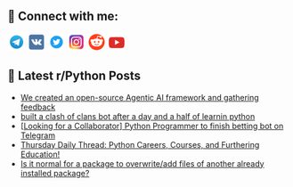 ## 🔎 Connect with me:
[<img src="https://github.com/bullbesh/bullbesh/blob/main/images/Telegram.png" width="32" height="32" />](https://t.me/bullbesh)
[<img src="https://github.com/bullbesh/bullbesh/blob/main/images/VK.png" width="32" height="32" />](https://vk.com/bullbesh)
[<img src="https://github.com/bullbesh/bullbesh/blob/main/images/Twitter.png" width="32" height="32" />](https://twitter.com/bullbesh1)
[<img src="https://github.com/bullbesh/bullbesh/blob/main/images/Instagram.png" width="32" height="32" />](https://www.instagram.com/bullbesh)
[<img src="https://github.com/bullbesh/bullbesh/blob/main/images/Reddit.png" width="32" height="32" />](https://www.reddit.com/user/bullbesh)
[<img src="https://github.com/bullbesh/bullbesh/blob/main/images/YouTube.png" width="32" height="32" />](https://www.youtube.com/channel/UCtfjRs6uzgq5mfm8S06WTcg)

## 📕 Latest r/Python Posts
<!-- BLOG-POST-LIST:START -->
- [We created an open-source Agentic AI framework and gathering feedback](https://www.reddit.com/r/Python/comments/1n22kbc/we_created_an_opensource_agentic_ai_framework_and/)
- [built a clash of clans bot after a day and a half of learnin python](https://www.reddit.com/r/Python/comments/1n21i61/built_a_clash_of_clans_bot_after_a_day_and_a_half/)
- [[Looking for a Collaborator] Python Programmer to finish betting bot on Telegram](https://www.reddit.com/r/Python/comments/1n1xjmq/looking_for_a_collaborator_python_programmer_to/)
- [Thursday Daily Thread: Python Careers, Courses, and Furthering Education!](https://www.reddit.com/r/Python/comments/1n1xczy/thursday_daily_thread_python_careers_courses_and/)
- [Is it normal for a package to overwrite/add files of another already installed package?](https://www.reddit.com/r/Python/comments/1n1t36y/is_it_normal_for_a_package_to_overwriteadd_files/)
<!-- BLOG-POST-LIST:END -->
